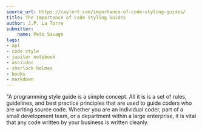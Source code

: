 ```yaml
---
source_url: https://caylent.com/importance-of-code-styling-guides/
title: The Importance of Code Styling Guides
author: J.P. La Torre
submitter:
    name: Pete Savage
tags:
- api
- code style
- jupiter notebook
- asciidoc
- sherlock holmes
- books
- markdown
---
```


"A programming style guide is a simple concept. All it is is a set of rules, guidelines, and best practice principles that are used to guide coders who are writing source code. Whether you are an individual coder, part of a small development team, or a department within a large enterprise, it is vital that any code written by your business is written cleanly.
